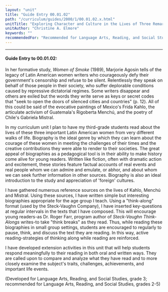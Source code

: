 ```yaml
---
layout: "unit"
title: "Guide Entry 00.01.02"
path: "/curriculum/guides/2000/1/00.01.02.x.html"
unitTitle: "Exploring Character and Culture in the Lives of Three Remarkable Women of Latin America"
unitAuthor: "Christine A. Elmore"
keywords: ""
recommendedFor: "Recommended for Language Arts, Reading, and Social Studies, grades 2-5."
---
```

<body>
<hr/>
<h4>
Guide Entry to 00.01.02:
</h4>
In her formative study,
<i>
Women of Smoke
</i>
(1989), Marjorie Agosin tells of the legacy of Latin American women writers who courageously defy their government's censorship and refuse to be silent.  Relentlessly they speak on behalf of those people in their society, who suffer deplorable conditions caused by repressive dictatorial regimes.  Some writers disappear and others are exiled but the words they write serve as keys or secret codes that "seek to open the doors of silenced cities and countries" (p. 12).  All of this could be said of the evocative paintings of Mexico's Frida Kahlo, the articulate activism of Guatemala's Rigoberta Menchú, and the poetry of Chile's Gabriela Mistral.
<p>
In my curriculum unit I plan to have my third-grade students read about the lives of these three important Latin American women from very different walks of life. Biography is the ideal genre by which they can learn about the courage of these women in meeting the challenges of their times and the creative contributions they were able to render to their societies.  The great appeal of biographies as a pedagogical tool is in their ability to make history come alive for young readers.  Written like fiction, often with dramatic action and excitement, these stories feature factual accounts of real events and real people whom we can admire and emulate, or abhor, and about whom we can seek further information in other sources. Biography is also an ideal introduction to the study and appreciation of 'foreign' cultures.
</p>
<p>
I have gathered numerous reference sources on the lives of Kahlo, Menchú and Mistral.  Using these sources, I have written simple but interesting biographies appropriate for the age group I teach.  Using a "think-along" format (used by the Steck-Vaughn Company), I have inserted key-questions at regular intervals in the texts that I have composed.  This will encourage young readers-as Dr. Roger Farr, program author of
<i>
Steck-Vaughn Think-Alongs
</i>
writes-to take "think breaks" as they read.  Thus, while reading these biographies in small group settings, students are encouraged to regularly to pause, think, and discuss the text they are reading.  In this way, active reading-strategies of thinking along while reading are reinforced.
</p>
<p>
I have developed extension activities in this unit that will help students respond meaningfully to their reading in both oral and written ways.  They are called upon to compare and analyze what they have read and to more closely examine the subject's traits, challenges, achievements, and important life events.
</p>
<p>
(Developed for Language Arts, Reading, and Social Studies, grade 3; recommended for Language Arts, Reading, and Social Studies, grades 2-5)
</p>
</body>
